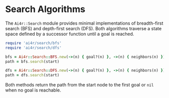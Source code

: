 # Search Algorithms

The `Ai4r::Search` module provides minimal implementations of
breadth-first search (BFS) and depth-first search (DFS). Both algorithms
traverse a state space defined by a successor function until a goal is
reached.

```ruby
require 'ai4r/search/bfs'
require 'ai4r/search/dfs'

bfs = Ai4r::Search::BFS.new(->(n) { goal?(n) }, ->(n) { neighbors(n) })
path = bfs.search(start)

dfs = Ai4r::Search::DFS.new(->(n) { goal?(n) }, ->(n) { neighbors(n) })
path = dfs.search(start)
```

Both methods return the path from the start node to the first goal or
`nil` when no goal is reachable.
